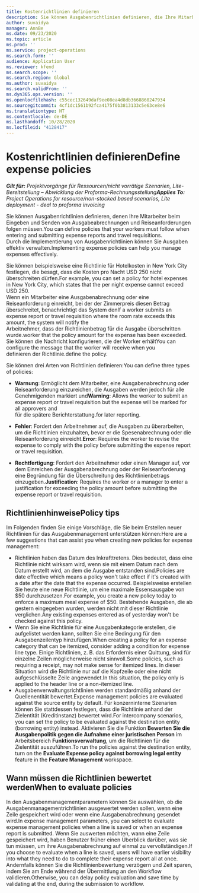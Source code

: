 ```yaml
---
title: Kostenrichtlinien definieren
description: Sie können Ausgabenrichtlinien definieren, die Ihre Mitarbeiter beim Eingeben und Senden von Ausgabeabrechnungen und Reiseanforderungen befolgen müssen.
author: suvaidya
manager: AnnBe
ms.date: 09/23/2020
ms.topic: article
ms.prod: ''
ms.service: project-operations
ms.search.form: ''
audience: Application User
ms.reviewer: kfend
ms.search.scope: ''
ms.search.region: Global
ms.author: suvaidya
ms.search.validFrom: ''
ms.dyn365.ops.version: ''
ms.openlocfilehash: c55cec132649daf9ee08ea4d8db3668860247934
ms.sourcegitcommit: 4cf1dc1561b92fca4175f0b3813133c5e63ce8e6
ms.translationtype: HT
ms.contentlocale: de-DE
ms.lasthandoff: 10/28/2020
ms.locfileid: "4128417"
---
```

# <a name="define-expense-policies"></a><span data-ttu-id="07928-103">Kostenrichtlinien definieren</span><span class="sxs-lookup"><span data-stu-id="07928-103">Define expense policies</span></span>

<span data-ttu-id="07928-104">_**Gilt für:** Projektvorgänge für Ressourcen/nicht vorrätige Szenarien, Lite-Bereitstellung – Abwicklung der Proforma-Rechnungsstellung_</span><span class="sxs-lookup"><span data-stu-id="07928-104">_**Applies To:** Project Operations for resource/non-stocked based scenarios, Lite deployment - deal to proforma invoicing_</span></span>

<span data-ttu-id="07928-105">Sie können Ausgabenrichtlinien definieren, denen Ihre Mitarbeiter beim Eingeben und Senden von Ausgabeabrechnungen und Reiseanforderungen folgen müssen.</span><span class="sxs-lookup"><span data-stu-id="07928-105">You can define policies that your workers must follow when entering and submitting expense reports and travel requisitions.</span></span>         
<span data-ttu-id="07928-106">Durch die Implementierung von Ausgabenrichtlinien können Sie Ausgaben effektiv verwalten.</span><span class="sxs-lookup"><span data-stu-id="07928-106">Implementing expense policies can help you manage expenses effectively.</span></span>         

<span data-ttu-id="07928-107">Sie können beispielsweise eine Richtlinie für Hotelkosten in New York City festlegen, die besagt, dass die Kosten pro Nacht USD 250 nicht überschreiten dürfen.</span><span class="sxs-lookup"><span data-stu-id="07928-107">For example, you can set a policy for hotel expenses in New York City, which states that the per night expense cannot exceed USD 250.</span></span>       
<span data-ttu-id="07928-108">Wenn ein Mitarbeiter eine Ausgabenabrechnung oder eine Reiseanforderung einreicht, bei der der Zimmerpreis diesen Betrag überschreitet, benachrichtigt das System den</span><span class="sxs-lookup"><span data-stu-id="07928-108">If a worker submits an expense report or travel requisition where the room rate exceeds this amount, the system will notify the</span></span>         
<span data-ttu-id="07928-109">Arbeitnehmer, dass der Richtlinienbetrag für die Ausgabe überschritten wurde.</span><span class="sxs-lookup"><span data-stu-id="07928-109">worker that the policy amount for the expense has been exceeded.</span></span> <span data-ttu-id="07928-110">Sie können die Nachricht konfigurieren, die der Worker erhält</span><span class="sxs-lookup"><span data-stu-id="07928-110">You can configure the message that the worker will receive when you</span></span>        
<span data-ttu-id="07928-111">definieren der Richtlinie.</span><span class="sxs-lookup"><span data-stu-id="07928-111">define the policy.</span></span>      
        
<span data-ttu-id="07928-112">Sie können drei Arten von Richtlinien definieren:</span><span class="sxs-lookup"><span data-stu-id="07928-112">You can define three types of policies:</span></span>         
        
- <span data-ttu-id="07928-113">**Warnung**: Ermöglicht dem Mitarbeiter, eine Ausgabenabrechnung oder Reiseanforderung einzureichen, die Ausgaben werden jedoch für alle Genehmigenden markiert und</span><span class="sxs-lookup"><span data-stu-id="07928-113">**Warning**: Allows the worker to submit an expense report or travel requisition but the expense will be marked for all approvers and</span></span>         
  <span data-ttu-id="07928-114">für die spätere Berichterstattung.</span><span class="sxs-lookup"><span data-stu-id="07928-114">for later reporting.</span></span>        

- <span data-ttu-id="07928-115">**Fehler**: Fordert den Arbeitnehmer auf, die Ausgaben zu überarbeiten, um die Richtlinien einzuhalten, bevor er die Spesenabrechnung oder die Reiseanforderung einreicht.</span><span class="sxs-lookup"><span data-stu-id="07928-115">**Error**: Requires the worker to revise the expense to comply with the policy before submitting the expense report or travel requisition.</span></span>        
 
 - <span data-ttu-id="07928-116">**Rechtfertigung**: Fordert den Arbeitnehmer oder einen Manager auf, vor dem Einreichen der Ausgabenabrechnung oder der Reiseanforderung eine Begründung für die Überschreitung des Richtlinienbetrags einzugeben.</span><span class="sxs-lookup"><span data-stu-id="07928-116">**Justification**: Requires the worker or a manager to enter a justification for exceeding the policy amount before submitting the expense report or travel requisition.</span></span>        

## <a name="policy-tips"></a><span data-ttu-id="07928-117">Richtlinienhinweise</span><span class="sxs-lookup"><span data-stu-id="07928-117">Policy tips</span></span>
<span data-ttu-id="07928-118">Im Folgenden finden Sie einige Vorschläge, die Sie beim Erstellen neuer Richtlinien für das Ausgabenmanagement unterstützen können:</span><span class="sxs-lookup"><span data-stu-id="07928-118">Here are a few suggestions that can assist you when creating new policies for expense management:</span></span> 

- <span data-ttu-id="07928-119">Richtlinien haben das Datum des Inkrafttretens. Dies bedeutet, dass eine Richtlinie nicht wirksam wird, wenn sie mit einem Datum nach dem Datum erstellt wird, an dem die Ausgabe entstanden sind.</span><span class="sxs-lookup"><span data-stu-id="07928-119">Policies are date effective which means a policy won't take effect if it's created with a date after the date that the expense occurred.</span></span> <span data-ttu-id="07928-120">Beispielsweise erstellen Sie heute eine neue Richtlinie, um eine maximale Essensausgabe von $50 durchzusetzen.</span><span class="sxs-lookup"><span data-stu-id="07928-120">For example, you create a new policy today to enforce a maximum meal expense of $50.</span></span> <span data-ttu-id="07928-121">Bestehende Ausgaben, die ab gestern eingegeben wurden, werden nicht mit dieser Richtlinie verglichen.</span><span class="sxs-lookup"><span data-stu-id="07928-121">Any existing expenses entered as of yesterday won't be checked against this policy.</span></span>
- <span data-ttu-id="07928-122">Wenn Sie eine Richtlinie für eine Ausgabenkategorie erstellen, die aufgelistet werden kann, sollten Sie eine Bedingung für den Ausgabenzeilentyp hinzufügen.</span><span class="sxs-lookup"><span data-stu-id="07928-122">When creating a policy for an expense category that can be itemized, consider adding a condition for expense line type.</span></span> <span data-ttu-id="07928-123">Einige Richtlinien, z. B. das Erfordernis einer Quittung, sind für einzelne Zeilen möglicherweise nicht sinnvoll.</span><span class="sxs-lookup"><span data-stu-id="07928-123">Some policies, such as requiring a receipt, may not make sense for itemized lines.</span></span> <span data-ttu-id="07928-124">In dieser Situation wird die Richtlinie nur auf die Kopfzeile oder eine nicht aufgeschlüsselte Zeile angewendet.</span><span class="sxs-lookup"><span data-stu-id="07928-124">In this situation, the policy only is applied to the header line or a non-itemized line.</span></span> 
- <span data-ttu-id="07928-125">Ausgabenverwaltungsrichtlinien werden standardmäßig anhand der Quellenentität bewertet.</span><span class="sxs-lookup"><span data-stu-id="07928-125">Expense management policies are evaluated against the source entity by default.</span></span> <span data-ttu-id="07928-126">Für konzerninterne Szenarien können Sie stattdessen festlegen, dass die Richtlinie anhand der Zielentität (Kreditinstanz) bewertet wird.</span><span class="sxs-lookup"><span data-stu-id="07928-126">For intercompany scenarios, you can set the policy to be evaluated against the destination entity (borrowing entity) instead.</span></span> <span data-ttu-id="07928-127">Aktivieren Sie die Funktion **Bewerten Sie die Ausgabenpolitik gegen die Aufnahme einer juristischen Person** im Arbeitsbereich **Funktionsverwaltung**, um die Richtlinien für die Zielentität auszuführen.</span><span class="sxs-lookup"><span data-stu-id="07928-127">To run the policies against the destination entity, turn on the **Evaluate Expense policy against borrowing legal entity** feature in the **Feature Management** workspace.</span></span>

## <a name="when-to-evaluate-policies"></a><span data-ttu-id="07928-128">Wann müssen die Richtlinien bewertet werden</span><span class="sxs-lookup"><span data-stu-id="07928-128">When to evaluate policies</span></span>

<span data-ttu-id="07928-129">In den Ausgabenmanagementparametern können Sie auswählen, ob die Ausgabenmanagementrichtlinien ausgewertet werden sollen, wenn eine Zeile gespeichert wird oder wenn eine Ausgabenabrechnung gesendet wird.</span><span class="sxs-lookup"><span data-stu-id="07928-129">In expense management parameters, you can select to evaluate expense management policies when a line is saved or when an expense report is submitted.</span></span> <span data-ttu-id="07928-130">Wenn Sie auswerten möchten, wann eine Zeile gespeichert wird, haben Benutzer früher einen Überblick darüber, was sie tun müssen, um ihre Ausgabenabrechnung auf einmal zu vervollständigen.</span><span class="sxs-lookup"><span data-stu-id="07928-130">If you choose to evaluate when a line is saved, users will have earlier visibility into what they need to do to complete their expense report all at once.</span></span> <span data-ttu-id="07928-131">Andernfalls können Sie die Richtlinienbewertung verzögern und Zeit sparen, indem Sie am Ende während der Übermittlung an den Workflow validieren.</span><span class="sxs-lookup"><span data-stu-id="07928-131">Otherwise, you can delay policy evaluation and save time by validating at the end, during the submission to workflow.</span></span>
